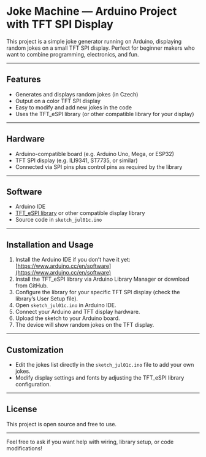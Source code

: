 # Joke Machine — Arduino Project with TFT SPI Display

This project is a simple joke generator running on Arduino, displaying random jokes on a small TFT SPI display. Perfect for beginner makers who want to combine programming, electronics, and fun.

---

## Features

- Generates and displays random jokes (in Czech)
- Output on a color TFT SPI display
- Easy to modify and add new jokes in the code
- Uses the TFT_eSPI library (or other compatible library for your display)

---

## Hardware

- Arduino-compatible board (e.g. Arduino Uno, Mega, or ESP32)
- TFT SPI display (e.g. ILI9341, ST7735, or similar)
- Connected via SPI pins plus control pins as required by the library

---

## Software

- Arduino IDE
- [TFT_eSPI library](https://github.com/Bodmer/TFT_eSPI) or other compatible display library
- Source code in `sketch_jul01c.ino`

---

## Installation and Usage

1. Install the Arduino IDE if you don’t have it yet: [https://www.arduino.cc/en/software](https://www.arduino.cc/en/software)
2. Install the TFT_eSPI library via Arduino Library Manager or download from GitHub.
3. Configure the library for your specific TFT SPI display (check the library’s User Setup file).
4. Open `sketch_jul01c.ino` in Arduino IDE.
5. Connect your Arduino and TFT display hardware.
6. Upload the sketch to your Arduino board.
7. The device will show random jokes on the TFT display.

---

## Customization

- Edit the jokes list directly in the `sketch_jul01c.ino` file to add your own jokes.
- Modify display settings and fonts by adjusting the TFT_eSPI library configuration.

---

## License

This project is open source and free to use.

---

Feel free to ask if you want help with wiring, library setup, or code modifications!

